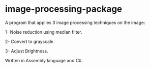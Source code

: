 # image-processing-package
A program that applies 3 image processing techniques on the image: 

1-	Noise reduction using median filter.

2-	Convert to grayscale.

3-	Adjust Brightness.

Written in Assembly language and C#.
